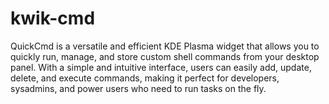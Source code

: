 # kwik-cmd
QuickCmd is a versatile and efficient KDE Plasma widget that allows you to quickly run, manage, and store custom shell commands from your desktop panel. With a simple and intuitive interface, users can easily add, update, delete, and execute commands, making it perfect for developers, sysadmins, and power users who need to run tasks on the fly.

